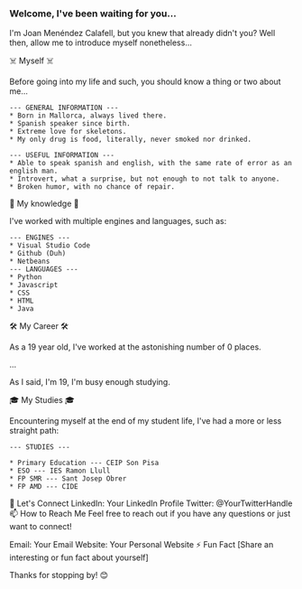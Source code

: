 ### Welcome, I've been waiting for you...
I'm Joan Menéndez Calafell, but you knew that already didn't you?
Well then, allow me to introduce myself nonetheless...

☠️ Myself ☠️

Before going into my life and such, you should know a thing or two about me...

    --- GENERAL INFORMATION ---
    * Born in Mallorca, always lived there.
    * Spanish speaker since birth.
    * Extreme love for skeletons.
    * My only drug is food, literally, never smoked nor drinked.

    --- USEFUL INFORMATION ---
    * Able to speak spanish and english, with the same rate of error as an english man.
    * Introvert, what a surprise, but not enough to not talk to anyone.
    * Broken humor, with no chance of repair.

🧠 My knowledge 🧠

I've worked with multiple engines and languages, such as:

    --- ENGINES ---
    * Visual Studio Code
    * Github (Duh)
    * Netbeans
    --- LANGUAGES ---
    * Python
    * Javascript
    * CSS
    * HTML
    * Java

🛠️ My Career 🛠️

As a 19 year old, I've worked at the astonishing number of 0 places.

...

As I said, I'm 19, I'm busy enough studying.

🎓 My Studies 🎓

Encountering myself at the end of my student life, I've had a more or less straight path:

    --- STUDIES ---

    * Primary Education --- CEIP Son Pisa
    * ESO --- IES Ramon Llull
    * FP SMR --- Sant Josep Obrer
    * FP AMD --- CIDE

🤝 Let's Connect
LinkedIn: Your LinkedIn Profile
Twitter: @YourTwitterHandle
📫 How to Reach Me
Feel free to reach out if you have any questions or just want to connect!

Email: Your Email
Website: Your Personal Website
⚡ Fun Fact
[Share an interesting or fun fact about yourself]

Thanks for stopping by! 😊
<!--
**JoanMeCa/JoanMeCa** is a ✨ _special_ ✨ repository because its `README.md` (this file) appears on your GitHub profile.

Here are some ideas to get you started:

- 🔭 I’m currently working on ...
- 🌱 I’m currently learning ...
- 👯 I’m looking to collaborate on ...
- 🤔 I’m looking for help with ...
- 💬 Ask me about ...
- 📫 How to reach me: ...
- 😄 Pronouns: ...
- ⚡ Fun fact: ...
-->
